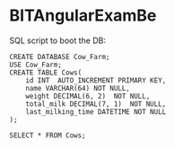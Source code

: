 # BITAngularExamBe

SQL script to boot the DB: 
```
CREATE DATABASE Cow_Farm;
USE Cow_Farm;
CREATE TABLE Cows(
	id INT  AUTO_INCREMENT PRIMARY KEY,
	name VARCHAR(64) NOT NULL,
	weight DECIMAL(6, 2)  NOT NULL,
	total_milk DECIMAL(7, 1)  NOT NULL,
	last_milking_time DATETIME NOT NULL
);

SELECT * FROM Cows;
```
